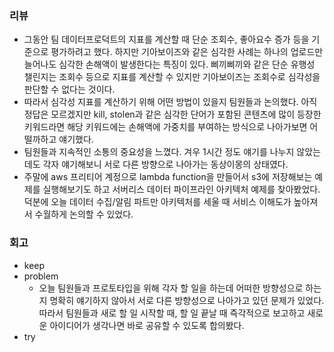 ### 리뷰
- 그동안 팀 데이터프로덕트의 지표를 계산할 때 단순 조회수, 좋아요수 증가 등을 기준으로 평가하려고 했다. 하지만 기아보이즈와 같은 심각한 사례는 하나의 업로드만 늘어나도 심각한 손해액이 발생한다는 특징이 있다.
  삐끼삐끼와 같은 단순 유행성 챌린지는 조회수 등으로 지표를 계산할 수 있지만 기아보이즈는 조회수로 심각성을 판단할 수 없다는 것이다.
- 따라서 심각성 지표를 계산하기 위해 어떤 방법이 있을지 팀원들과 논의했다. 아직 정답은 모르겠지만 kill, stolen과 같은 심각한 단어가 포함된 콘텐츠에 많이 등장한 키워드라면 해당 키워드에는 손해액에 가중치를 부여하는 방식으로 나아가보면 어떨까하고 얘기했다.
- 팀원들과 지속적인 소통의 중요성을 느꼈다. 겨우 1시간 정도 얘기를 나누지 않았는데도 각자 얘기해보니 서로 다른 방향으로 나아가는 동상이몽의 상태였다.
- 주말에 aws 프리티어 계정으로 lambda function을 만들어서 s3에 저장해보는 예제를 실행해보기도 하고 서버리스 데이터 파이프라인 아키텍처 예제를 찾아봤었다. 덕분에 오늘 데이터 수집/알림 파트만 아키텍처를 세울 때 서비스 이해도가 높아져서 수월하게 논의할 수 있었다.

### 회고
- keep
- problem
  - 오늘 팀원들과 프로토타입을 위해 각자 할 일을 하는데 어떠한 방향성으로 하는지 명확히 얘기하지 않아서 서로 다른 방향성으로 나아가고 있던 문제가 있었다.
    따라서 팀원들과 새로 할 일 시작할 때, 할 일 끝날 때 즉각적으로 보고하고 새로운 아이디어가 생각나면 바로 공유할 수 있도록 합의봤다.
- try
